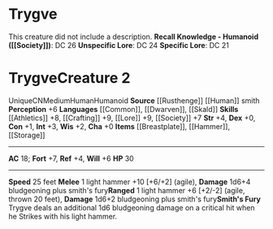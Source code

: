 ﻿---
ac: '18'
alignment: CN
all_resistance: null
burrow_speed: null
charisma: '+0'
climb_speed: null
constitution: '+1'
creature_ability:
- Smith's Fury
creature_family: null
description: 'This creature did not include a description.<br/><br/><b><u>Recall Knowledge
  - Humanoid</u> ( [[DATABASE/skill/Society|Society]] )</b>: DC 26<br/><b><u>Unspecific
  Lore</u></b>: DC 24<br/><b><u>Specific Lore</u></b>: DC 21'
dexterity: '+0'
element: null
fly_speed: null
fortitude: '+7'
hp: '30'
id: '2739'
immunity: null
intelligence: '+3'
land_speed: '25'
language:
- '[[DATABASE/language/Common|Common]]'
- '[[DATABASE/language/Dwarven|Dwarven]]'
- '[[DATABASE/language/Skald|Skald]]'
level: '2'
max_speed: '25'
name: Trygve
perception: '+6'
rarity: Unique
reflex: '+4'
resistance: null
rus_type_level: null
sense: null
size: Medium
skill:
- '[[DATABASE/skill/Athletics|Athletics]] +8'
- '[[DATABASE/skill/Crafting|Crafting]] +9'
- '[[DATABASE/skill/Lore|Smithing Lore]] +9'
- '[[DATABASE/skill/Society|Society]] +7'
source: '[[DATABASE/source/Rusthenge|Rusthenge]]'
speed:
- 25 feet
spell: null
strength: '+4'
strength_req: '4'
strongest_save:
- Fortitude
swim_speed: null
trait:
- '[[DATABASE/trait/Human|Human]]'
- '[[DATABASE/trait/Humanoid|Humanoid]]'
- '[[DATABASE/trait/Unique|Unique]]'
type: Creature
vision: null
weakest_save:
- Reflex
weakness: null
will: '+6'
wisdom: '+2'

---
# Trygve

This creature did not include a description.
**Recall Knowledge - Humanoid ([[Society]])**: DC 26
**Unspecific Lore**: DC 24
**Specific Lore**: DC 21

# Trygve<span class="item-type">Creature 2</span>

<span class="trait-unique item-trait">Unique</span><span class="trait-alignment item-trait">CN</span><span class="trait-size item-trait">Medium</span><span class="item-trait">Human</span><span class="item-trait">Humanoid</span>
**Source** [[Rusthenge]]
[[Human]] smith
**Perception** +6
**Languages** [[Common]], [[Dwarven]], [[Skald]]
**Skills** [[Athletics]] +8, [[Crafting]] +9, [[Lore]] +9, [[Society]] +7
**Str** +4, **Dex** +0, **Con** +1, **Int** +3, **Wis** +2, **Cha** +0
**Items** [[Breastplate]], [[Hammer]], [[Storage]]

---
**AC** 18; **Fort** +7, **Ref** +4, **Will** +6
**HP** 30

---
**Speed** 25 feet
<span class="in-box-ability">**Melee** <span class="action-icon">1</span> light hammer +10 [+6/+2] (agile), **Damage** 1d6+4 bludgeoning plus smith's fury</span><span class="in-box-ability">**Ranged** <span class="action-icon">1</span> light hammer +6 [+2/-2] (agile, thrown 20 feet), **Damage** 1d6+2 bludgeoning plus smith's fury</span><span class="in-box-ability">**Smith's Fury** Trygve deals an additional 1d6 bludgeoning damage on a critical hit when he Strikes with his light hammer.</span>